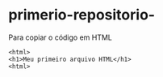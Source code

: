 # primerio-repositorio-

Para copiar o código em HTML
```
<html>
<h1>Meu primeiro arquivo HTML</h1>
<html>
```
